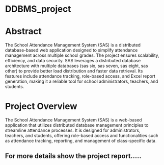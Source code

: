 # DDBMS_project
# Abstract
The School Attendance Management System (SAS) is a distributed database-based web application designed to simplify attendance management across multiple school grades. The project ensures
scalability, efficiency, and data security. SAS leverages a distributed database architecture with multiple databases (sas six, sas seven, sas eight, sas other) to provide better load distribution and faster data retrieval. Its features include attendance tracking, role-based access, and Excel report generation, making it a reliable tool for school administrators, teachers, and students.

# Project Overview

The School Attendance Management System (SAS) is a web-based application that utilizes distributed database management principles to streamline attendance processes. It is designed for administrators, teachers, and students, offering role-based access and functionalities such as attendance tracking, reporting, and management of class-specific data.
## For more details show the project report..... 
